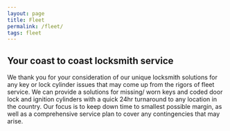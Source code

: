 ```yaml
---
layout: page
title: Fleet
permalink: /fleet/
tags: fleet
---
```


<h2>Your coast to coast locksmith service </h2>

We thank you for your consideration of our unique locksmith solutions for any key or lock cylinder issues that may come up from the rigors of fleet service.  We can provide a solutions for missing/ worn keys and coded door lock and ignition cylinders  with a quick 24hr turnaround to any location in the country.  Our focus is to keep down time to smallest possible margin, as well as a comprehensive service plan to cover any contingencies that may arise. 